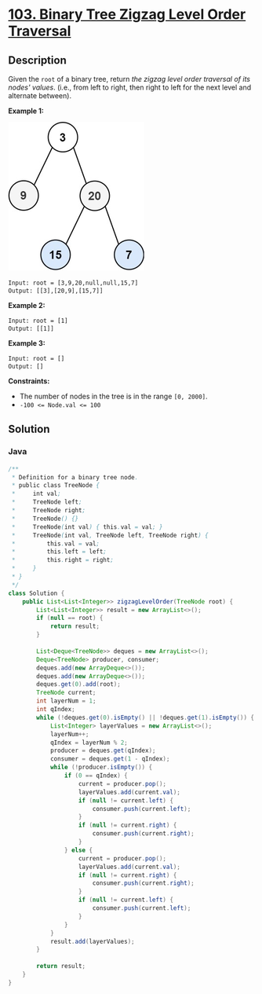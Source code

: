 # [103. Binary Tree Zigzag Level Order Traversal](https://leetcode.com/problems/binary-tree-zigzag-level-order-traversal/description/)

## Description
Given the `root` of a binary tree, return *the zigzag level order traversal of its nodes' values*. (i.e., from left to right, then right to left for the next level and alternate between).

**Example 1:**

![Example 1](./example_1.jpg)
```
Input: root = [3,9,20,null,null,15,7]
Output: [[3],[20,9],[15,7]]
```

**Example 2:**
```
Input: root = [1]
Output: [[1]]
```

**Example 3:**
```
Input: root = []
Output: []
```

**Constraints:**
+ The number of nodes in the tree is in the range `[0, 2000]`.
+ `-100 <= Node.val <= 100`

## Solution

### Java
```java
/**
 * Definition for a binary tree node.
 * public class TreeNode {
 *     int val;
 *     TreeNode left;
 *     TreeNode right;
 *     TreeNode() {}
 *     TreeNode(int val) { this.val = val; }
 *     TreeNode(int val, TreeNode left, TreeNode right) {
 *         this.val = val;
 *         this.left = left;
 *         this.right = right;
 *     }
 * }
 */
class Solution {
    public List<List<Integer>> zigzagLevelOrder(TreeNode root) {
        List<List<Integer>> result = new ArrayList<>();
        if (null == root) {
            return result;
        }

        List<Deque<TreeNode>> deques = new ArrayList<>();
        Deque<TreeNode> producer, consumer;
        deques.add(new ArrayDeque<>());
        deques.add(new ArrayDeque<>());
        deques.get(0).add(root);
        TreeNode current;
        int layerNum = 1;
        int qIndex;
        while (!deques.get(0).isEmpty() || !deques.get(1).isEmpty()) {
            List<Integer> layerValues = new ArrayList<>();
            layerNum++;
            qIndex = layerNum % 2;
            producer = deques.get(qIndex);
            consumer = deques.get(1 - qIndex);
            while (!producer.isEmpty()) {
                if (0 == qIndex) {
                    current = producer.pop();
                    layerValues.add(current.val);
                    if (null != current.left) {
                        consumer.push(current.left);
                    }
                    if (null != current.right) {
                        consumer.push(current.right);
                    }
                } else {
                    current = producer.pop();
                    layerValues.add(current.val);
                    if (null != current.right) {
                        consumer.push(current.right);
                    }
                    if (null != current.left) {
                        consumer.push(current.left);
                    }
                }
            }
            result.add(layerValues);
        }

        return result;
    }
}
```
